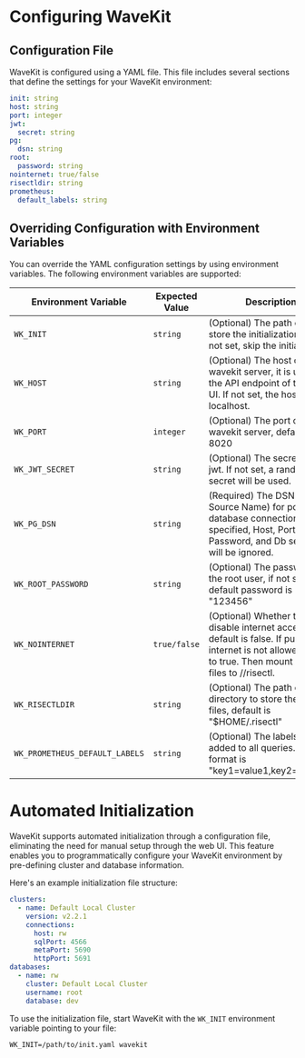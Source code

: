 # Configuring WaveKit

## Configuration File

WaveKit is configured using a YAML file. This file includes several sections that define the settings for your WaveKit environment:

```yaml
init: string
host: string
port: integer
jwt:
  secret: string
pg:
  dsn: string
root:
  password: string
nointernet: true/false
risectldir: string
prometheus:
  default_labels: string

```

## Overriding Configuration with Environment Variables

You can override the YAML configuration settings by using environment variables. The following environment variables are supported:

| Environment Variable | Expected Value | Description |
|---------------------|----------------|-------------|
| `WK_INIT` | `string` | (Optional) The path of file to store the initialization data, if not set, skip the initialization |
| `WK_HOST` | `string` | (Optional) The host of the wavekit server, it is used in the API endpoint of the web UI. If not set, the host will be localhost. |
| `WK_PORT` | `integer` | (Optional) The port of the wavekit server, default is 8020 |
| `WK_JWT_SECRET` | `string` | (Optional) The secret of the jwt. If not set, a random secret will be used. |
| `WK_PG_DSN` | `string` | (Required) The DSN (Data Source Name) for postgres database connection. If specified, Host, Port, User, Password, and Db settings will be ignored. |
| `WK_ROOT_PASSWORD` | `string` | (Optional) The password of the root user, if not set, the default password is "123456" |
| `WK_NOINTERNET` | `true/false` | (Optional) Whether to disable internet access, default is false. If public internet is not allowed, set it to true. Then mount risectl files to <risectl dir>/<version>/risectl. |
| `WK_RISECTLDIR` | `string` | (Optional) The path of the directory to store the risectl files, default is "$HOME/.risectl" |
| `WK_PROMETHEUS_DEFAULT_LABELS` | `string` | (Optional) The labels to be added to all queries. The format is "key1=value1,key2=value2". |


# Automated Initialization

WaveKit supports automated initialization through a configuration file, eliminating the need for manual setup through the web UI. This feature enables you to programmatically configure your WaveKit environment by pre-defining cluster and database information.

Here's an example initialization file structure:

```yaml
clusters:
  - name: Default Local Cluster
    version: v2.2.1
    connections:
      host: rw
      sqlPort: 4566
      metaPort: 5690
      httpPort: 5691
databases:
  - name: rw
    cluster: Default Local Cluster
    username: root
    database: dev

```

To use the initialization file, start WaveKit with the `WK_INIT` environment variable pointing to your file:

```shell
WK_INIT=/path/to/init.yaml wavekit
```
